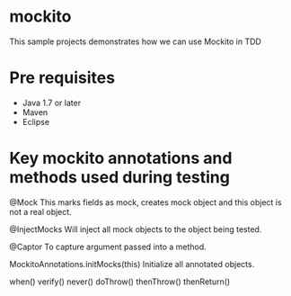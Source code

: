 # mockito
This sample projects demonstrates how we can use Mockito in TDD

# Pre requisites
- Java 1.7 or later
- Maven
- Eclipse

# Key mockito annotations and methods used during testing

@Mock 
This marks fields as mock, creates mock object and this object is not a real object. 

@InjectMocks 
Will inject all mock objects to the object being tested. 

@Captor
To capture argument passed into a method.

MockitoAnnotations.initMocks(this) 
Initialize all annotated objects. 


when()
verify()
never()
doThrow()
thenThrow()
thenReturn()
